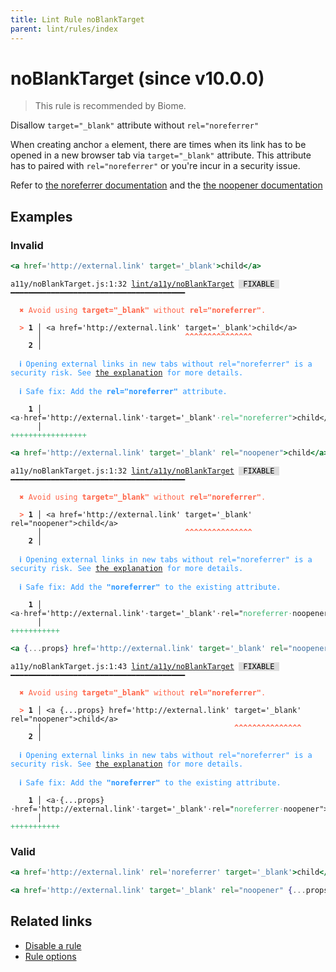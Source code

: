 ```yaml
---
title: Lint Rule noBlankTarget
parent: lint/rules/index
---
```


# noBlankTarget (since v10.0.0)

> This rule is recommended by Biome.

Disallow `target="_blank"` attribute without `rel="noreferrer"`

When creating anchor `a` element, there are times when its link has to be opened in a new browser tab
via `target="_blank"` attribute. This attribute has to paired with `rel="noreferrer"` or you're incur
in a security issue.

Refer to [the noreferrer documentation](https://html.spec.whatwg.org/multipage/links.html#link-type-noreferrer)
and the [the noopener documentation](https://html.spec.whatwg.org/multipage/links.html#link-type-noopener)

## Examples

### Invalid

```jsx
<a href='http://external.link' target='_blank'>child</a>
```

<pre class="language-text"><code class="language-text">a11y/noBlankTarget.js:1:32 <a href="https://biomejs.dev/lint/rules/noBlankTarget">lint/a11y/noBlankTarget</a> <span style="color: #000; background-color: #ddd;"> FIXABLE </span> ━━━━━━━━━━━━━━━━━━━━━━━━━━━━━━━━━━━━━━━

<strong><span style="color: Tomato;">  </span></strong><strong><span style="color: Tomato;">✖</span></strong> <span style="color: Tomato;">Avoid using </span><span style="color: Tomato;"><strong>target=&quot;_blank&quot;</strong></span><span style="color: Tomato;"> without </span><span style="color: Tomato;"><strong>rel=&quot;noreferrer&quot;</strong></span><span style="color: Tomato;">.</span>
  
<strong><span style="color: Tomato;">  </span></strong><strong><span style="color: Tomato;">&gt;</span></strong> <strong>1 │ </strong>&lt;a href='http://external.link' target='_blank'&gt;child&lt;/a&gt;
   <strong>   │ </strong>                               <strong><span style="color: Tomato;">^</span></strong><strong><span style="color: Tomato;">^</span></strong><strong><span style="color: Tomato;">^</span></strong><strong><span style="color: Tomato;">^</span></strong><strong><span style="color: Tomato;">^</span></strong><strong><span style="color: Tomato;">^</span></strong><strong><span style="color: Tomato;">^</span></strong><strong><span style="color: Tomato;">^</span></strong><strong><span style="color: Tomato;">^</span></strong><strong><span style="color: Tomato;">^</span></strong><strong><span style="color: Tomato;">^</span></strong><strong><span style="color: Tomato;">^</span></strong><strong><span style="color: Tomato;">^</span></strong><strong><span style="color: Tomato;">^</span></strong><strong><span style="color: Tomato;">^</span></strong>
    <strong>2 │ </strong>
  
<strong><span style="color: rgb(38, 148, 255);">  </span></strong><strong><span style="color: rgb(38, 148, 255);">ℹ</span></strong> <span style="color: rgb(38, 148, 255);">Opening external links in new tabs without rel=&quot;noreferrer&quot; is a security risk. See </span><span style="color: rgb(38, 148, 255);"><a href="https://html.spec.whatwg.org/multipage/links.html#link-type-noopener">the explanation</a></span><span style="color: rgb(38, 148, 255);"> for more details.</span>
  
<strong><span style="color: rgb(38, 148, 255);">  </span></strong><strong><span style="color: rgb(38, 148, 255);">ℹ</span></strong> <span style="color: rgb(38, 148, 255);">Safe fix</span><span style="color: rgb(38, 148, 255);">: </span><span style="color: rgb(38, 148, 255);">Add the </span><span style="color: rgb(38, 148, 255);"><strong>rel=&quot;noreferrer&quot;</strong></span><span style="color: rgb(38, 148, 255);"> attribute.</span>
  
<strong>  </strong><strong>  1 │ </strong>&lt;a<span style="opacity: 0.8;">·</span>href='http://external.link'<span style="opacity: 0.8;">·</span>target='_blank'<span style="opacity: 0.8;"><span style="color: MediumSeaGreen;">·</span></span><span style="color: MediumSeaGreen;">r</span><span style="color: MediumSeaGreen;">e</span><span style="color: MediumSeaGreen;">l</span><span style="color: MediumSeaGreen;">=</span><span style="color: MediumSeaGreen;">&quot;</span><span style="color: MediumSeaGreen;">n</span><span style="color: MediumSeaGreen;">o</span><span style="color: MediumSeaGreen;">r</span><span style="color: MediumSeaGreen;">e</span><span style="color: MediumSeaGreen;">f</span><span style="color: MediumSeaGreen;">e</span><span style="color: MediumSeaGreen;">r</span><span style="color: MediumSeaGreen;">r</span><span style="color: MediumSeaGreen;">e</span><span style="color: MediumSeaGreen;">r</span><span style="color: MediumSeaGreen;">&quot;</span>&gt;child&lt;/a&gt;
<strong>  </strong><strong>    │ </strong>                                              <span style="color: MediumSeaGreen;">+</span><span style="color: MediumSeaGreen;">+</span><span style="color: MediumSeaGreen;">+</span><span style="color: MediumSeaGreen;">+</span><span style="color: MediumSeaGreen;">+</span><span style="color: MediumSeaGreen;">+</span><span style="color: MediumSeaGreen;">+</span><span style="color: MediumSeaGreen;">+</span><span style="color: MediumSeaGreen;">+</span><span style="color: MediumSeaGreen;">+</span><span style="color: MediumSeaGreen;">+</span><span style="color: MediumSeaGreen;">+</span><span style="color: MediumSeaGreen;">+</span><span style="color: MediumSeaGreen;">+</span><span style="color: MediumSeaGreen;">+</span><span style="color: MediumSeaGreen;">+</span><span style="color: MediumSeaGreen;">+</span>          
</code></pre>

```jsx
<a href='http://external.link' target='_blank' rel="noopener">child</a>
```

<pre class="language-text"><code class="language-text">a11y/noBlankTarget.js:1:32 <a href="https://biomejs.dev/lint/rules/noBlankTarget">lint/a11y/noBlankTarget</a> <span style="color: #000; background-color: #ddd;"> FIXABLE </span> ━━━━━━━━━━━━━━━━━━━━━━━━━━━━━━━━━━━━━━━

<strong><span style="color: Tomato;">  </span></strong><strong><span style="color: Tomato;">✖</span></strong> <span style="color: Tomato;">Avoid using </span><span style="color: Tomato;"><strong>target=&quot;_blank&quot;</strong></span><span style="color: Tomato;"> without </span><span style="color: Tomato;"><strong>rel=&quot;noreferrer&quot;</strong></span><span style="color: Tomato;">.</span>
  
<strong><span style="color: Tomato;">  </span></strong><strong><span style="color: Tomato;">&gt;</span></strong> <strong>1 │ </strong>&lt;a href='http://external.link' target='_blank' rel=&quot;noopener&quot;&gt;child&lt;/a&gt;
   <strong>   │ </strong>                               <strong><span style="color: Tomato;">^</span></strong><strong><span style="color: Tomato;">^</span></strong><strong><span style="color: Tomato;">^</span></strong><strong><span style="color: Tomato;">^</span></strong><strong><span style="color: Tomato;">^</span></strong><strong><span style="color: Tomato;">^</span></strong><strong><span style="color: Tomato;">^</span></strong><strong><span style="color: Tomato;">^</span></strong><strong><span style="color: Tomato;">^</span></strong><strong><span style="color: Tomato;">^</span></strong><strong><span style="color: Tomato;">^</span></strong><strong><span style="color: Tomato;">^</span></strong><strong><span style="color: Tomato;">^</span></strong><strong><span style="color: Tomato;">^</span></strong><strong><span style="color: Tomato;">^</span></strong>
    <strong>2 │ </strong>
  
<strong><span style="color: rgb(38, 148, 255);">  </span></strong><strong><span style="color: rgb(38, 148, 255);">ℹ</span></strong> <span style="color: rgb(38, 148, 255);">Opening external links in new tabs without rel=&quot;noreferrer&quot; is a security risk. See </span><span style="color: rgb(38, 148, 255);"><a href="https://html.spec.whatwg.org/multipage/links.html#link-type-noopener">the explanation</a></span><span style="color: rgb(38, 148, 255);"> for more details.</span>
  
<strong><span style="color: rgb(38, 148, 255);">  </span></strong><strong><span style="color: rgb(38, 148, 255);">ℹ</span></strong> <span style="color: rgb(38, 148, 255);">Safe fix</span><span style="color: rgb(38, 148, 255);">: </span><span style="color: rgb(38, 148, 255);">Add the </span><span style="color: rgb(38, 148, 255);"><strong>&quot;noreferrer&quot;</strong></span><span style="color: rgb(38, 148, 255);"> to the existing attribute.</span>
  
<strong>  </strong><strong>  1 │ </strong>&lt;a<span style="opacity: 0.8;">·</span>href='http://external.link'<span style="opacity: 0.8;">·</span>target='_blank'<span style="opacity: 0.8;">·</span>rel=&quot;<span style="color: MediumSeaGreen;">n</span><span style="color: MediumSeaGreen;">o</span><span style="color: MediumSeaGreen;">r</span><span style="color: MediumSeaGreen;">e</span><span style="color: MediumSeaGreen;">f</span><span style="color: MediumSeaGreen;">e</span><span style="color: MediumSeaGreen;">r</span><span style="color: MediumSeaGreen;">r</span><span style="color: MediumSeaGreen;">e</span><span style="color: MediumSeaGreen;">r</span><span style="opacity: 0.8;"><span style="color: MediumSeaGreen;">·</span></span>noopener&quot;&gt;child&lt;/a&gt;
<strong>  </strong><strong>    │ </strong>                                                    <span style="color: MediumSeaGreen;">+</span><span style="color: MediumSeaGreen;">+</span><span style="color: MediumSeaGreen;">+</span><span style="color: MediumSeaGreen;">+</span><span style="color: MediumSeaGreen;">+</span><span style="color: MediumSeaGreen;">+</span><span style="color: MediumSeaGreen;">+</span><span style="color: MediumSeaGreen;">+</span><span style="color: MediumSeaGreen;">+</span><span style="color: MediumSeaGreen;">+</span><span style="color: MediumSeaGreen;">+</span>                   
</code></pre>

```jsx
<a {...props} href='http://external.link' target='_blank' rel="noopener">child</a>
```

<pre class="language-text"><code class="language-text">a11y/noBlankTarget.js:1:43 <a href="https://biomejs.dev/lint/rules/noBlankTarget">lint/a11y/noBlankTarget</a> <span style="color: #000; background-color: #ddd;"> FIXABLE </span> ━━━━━━━━━━━━━━━━━━━━━━━━━━━━━━━━━━━━━━━

<strong><span style="color: Tomato;">  </span></strong><strong><span style="color: Tomato;">✖</span></strong> <span style="color: Tomato;">Avoid using </span><span style="color: Tomato;"><strong>target=&quot;_blank&quot;</strong></span><span style="color: Tomato;"> without </span><span style="color: Tomato;"><strong>rel=&quot;noreferrer&quot;</strong></span><span style="color: Tomato;">.</span>
  
<strong><span style="color: Tomato;">  </span></strong><strong><span style="color: Tomato;">&gt;</span></strong> <strong>1 │ </strong>&lt;a {...props} href='http://external.link' target='_blank' rel=&quot;noopener&quot;&gt;child&lt;/a&gt;
   <strong>   │ </strong>                                          <strong><span style="color: Tomato;">^</span></strong><strong><span style="color: Tomato;">^</span></strong><strong><span style="color: Tomato;">^</span></strong><strong><span style="color: Tomato;">^</span></strong><strong><span style="color: Tomato;">^</span></strong><strong><span style="color: Tomato;">^</span></strong><strong><span style="color: Tomato;">^</span></strong><strong><span style="color: Tomato;">^</span></strong><strong><span style="color: Tomato;">^</span></strong><strong><span style="color: Tomato;">^</span></strong><strong><span style="color: Tomato;">^</span></strong><strong><span style="color: Tomato;">^</span></strong><strong><span style="color: Tomato;">^</span></strong><strong><span style="color: Tomato;">^</span></strong><strong><span style="color: Tomato;">^</span></strong>
    <strong>2 │ </strong>
  
<strong><span style="color: rgb(38, 148, 255);">  </span></strong><strong><span style="color: rgb(38, 148, 255);">ℹ</span></strong> <span style="color: rgb(38, 148, 255);">Opening external links in new tabs without rel=&quot;noreferrer&quot; is a security risk. See </span><span style="color: rgb(38, 148, 255);"><a href="https://html.spec.whatwg.org/multipage/links.html#link-type-noopener">the explanation</a></span><span style="color: rgb(38, 148, 255);"> for more details.</span>
  
<strong><span style="color: rgb(38, 148, 255);">  </span></strong><strong><span style="color: rgb(38, 148, 255);">ℹ</span></strong> <span style="color: rgb(38, 148, 255);">Safe fix</span><span style="color: rgb(38, 148, 255);">: </span><span style="color: rgb(38, 148, 255);">Add the </span><span style="color: rgb(38, 148, 255);"><strong>&quot;noreferrer&quot;</strong></span><span style="color: rgb(38, 148, 255);"> to the existing attribute.</span>
  
<strong>  </strong><strong>  1 │ </strong>&lt;a<span style="opacity: 0.8;">·</span>{...props}<span style="opacity: 0.8;">·</span>href='http://external.link'<span style="opacity: 0.8;">·</span>target='_blank'<span style="opacity: 0.8;">·</span>rel=&quot;<span style="color: MediumSeaGreen;">n</span><span style="color: MediumSeaGreen;">o</span><span style="color: MediumSeaGreen;">r</span><span style="color: MediumSeaGreen;">e</span><span style="color: MediumSeaGreen;">f</span><span style="color: MediumSeaGreen;">e</span><span style="color: MediumSeaGreen;">r</span><span style="color: MediumSeaGreen;">r</span><span style="color: MediumSeaGreen;">e</span><span style="color: MediumSeaGreen;">r</span><span style="opacity: 0.8;"><span style="color: MediumSeaGreen;">·</span></span>noopener&quot;&gt;child&lt;/a&gt;
<strong>  </strong><strong>    │ </strong>                                                               <span style="color: MediumSeaGreen;">+</span><span style="color: MediumSeaGreen;">+</span><span style="color: MediumSeaGreen;">+</span><span style="color: MediumSeaGreen;">+</span><span style="color: MediumSeaGreen;">+</span><span style="color: MediumSeaGreen;">+</span><span style="color: MediumSeaGreen;">+</span><span style="color: MediumSeaGreen;">+</span><span style="color: MediumSeaGreen;">+</span><span style="color: MediumSeaGreen;">+</span><span style="color: MediumSeaGreen;">+</span>                   
</code></pre>

### Valid

```jsx
<a href='http://external.link' rel='noreferrer' target='_blank'>child</a>
```

```jsx
<a href='http://external.link' target='_blank' rel="noopener" {...props}>child</a>
```

## Related links

- [Disable a rule](/linter/#disable-a-lint-rule)
- [Rule options](/linter/#rule-options)
